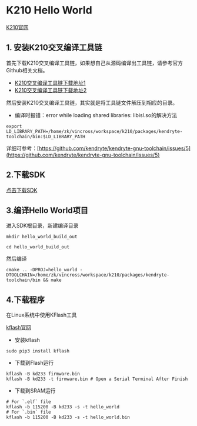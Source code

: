 # K210 Hello World

[K210官网](https://kendryte.com/)

## 1. 安装K210交叉编译工具链

首先下载K210交叉编译工具链，如果想自己从源码编译出工具链，请参考官方Github相关文档。

* [K210交叉编译工具链下载地址1](https://github.com/kendryte/kendryte-gnu-toolchain/releases)
* [K210交叉编译工具链下载地址2](https://kendryte.com/downloads/)

然后安装K210交叉编译工具链，其实就是将工具链文件解压到相应的目录。

* 编译时报错：error while loading shared libraries: libisl.so的解决方法

```shell
export LD_LIBRARY_PATH=/home/zk/vincross/workspace/k210/packages/kendryte-toolchain/bin:$LD_LIBRARY_PATH
```

详细可参考：[https://github.com/kendryte/kendryte-gnu-toolchain/issues/5](https://github.com/kendryte/kendryte-gnu-toolchain/issues/5)

## 2.下载SDK

[点击下载SDK](https://github.com/kendryte)


## 3.编译Hello World项目

进入SDK根目录，新建编译目录

```
mkdir hello_world_build_out

cd hello_world_build_out
```

然后编译

```
cmake .. -DPROJ=hello_world -DTOOLCHAIN=/home/zk/vincross/workspace/k210/packages/kendryte-toolchain/bin && make
```

## 4.下载程序

在Linux系统中使用KFlash工具

[kflash官网](https://github.com/kendryte/kflash.py)

* 安装kflash

```shell
sudo pip3 install kflash
```

* 下载到Flash运行
```
kflash -B kd233 firmware.bin
kflash -B kd233 -t firmware.bin # Open a Serial Terminal After Finish
```

* 下载到SRAM运行

```
# For `.elf` file
kflash -b 115200 -B kd233 -s -t hello_world
# For `.bin` file
kflash -b 115200 -B kd233 -s -t hello_world.bin
